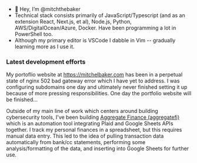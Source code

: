 - 👋 Hey, I’m @mitchthebaker
- Technical stack consists primarily of JavaScript/Typescript (and as an extension React, Next.js, et al), Node.js, Python, AWS/DigitalOcean/Azure, Docker. Have been programming a lot in PowerShell too.
- Although my primary editor is VSCode I dabble in Vim -- gradually learning more as I use it.

### Latest development efforts

My portoflio website at https://mitchelbaker.com has been in a perpetual state of nginx 502 bad gateway error which I have yet to address. I was configuring subdomains one day and ultimately never finished setting it up because of more pressing responsibilities. One day the portfolio website will be finished...

Outside of my main line of work which centers around building cybersecurity tools, I've been building [Aggregate Finance (aggregatefi)](https://github.com/mitchthebaker/aggregate-finance) which is an automation tool integrating Plaid and Google Sheets APIs together. I track my personal finances in a spreadsheet, but this requires manual data entry. This led to the idea of pulling transaction data automatically from bank/cc statements, performing some analysis/formatting of the data, and inserting into Google Sheets for further use. 

<!---
mitchthebaker/mitchthebaker is a ✨ special ✨ repository because its `README.md` (this file) appears on your GitHub profile.
You can click the Preview link to take a look at your changes.
--->
